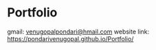 # Portfolio

gmail: venugopalpondari@hmail.com
website link: https://pondarivenugopal.github.io/Portfolio/
